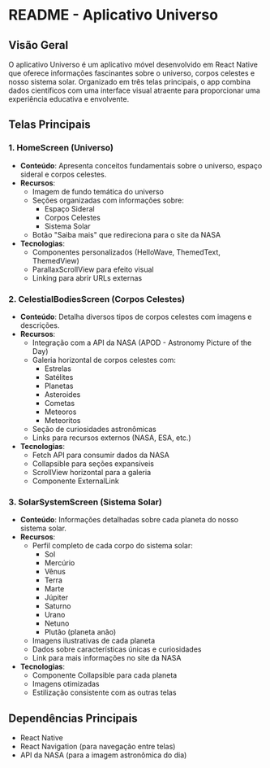 # README - Aplicativo Universo

## Visão Geral
O aplicativo Universo é um aplicativo móvel desenvolvido em React Native que oferece informações fascinantes sobre o universo, corpos celestes e nosso sistema solar. Organizado em três telas principais, o app combina dados científicos com uma interface visual atraente para proporcionar uma experiência educativa e envolvente.

## Telas Principais

### 1. HomeScreen (Universo)
- **Conteúdo**: Apresenta conceitos fundamentais sobre o universo, espaço sideral e corpos celestes.
- **Recursos**:
  - Imagem de fundo temática do universo
  - Seções organizadas com informações sobre:
    - Espaço Sideral
    - Corpos Celestes
    - Sistema Solar
  - Botão "Saiba mais" que redireciona para o site da NASA
- **Tecnologias**:
  - Componentes personalizados (HelloWave, ThemedText, ThemedView)
  - ParallaxScrollView para efeito visual
  - Linking para abrir URLs externas

### 2. CelestialBodiesScreen (Corpos Celestes)
- **Conteúdo**: Detalha diversos tipos de corpos celestes com imagens e descrições.
- **Recursos**:
  - Integração com a API da NASA (APOD - Astronomy Picture of the Day)
  - Galeria horizontal de corpos celestes com:
    - Estrelas
    - Satélites
    - Planetas
    - Asteroides
    - Cometas
    - Meteoros
    - Meteoritos
  - Seção de curiosidades astronômicas
  - Links para recursos externos (NASA, ESA, etc.)
- **Tecnologias**:
  - Fetch API para consumir dados da NASA
  - Collapsible para seções expansíveis
  - ScrollView horizontal para a galeria
  - Componente ExternalLink

### 3. SolarSystemScreen (Sistema Solar)
- **Conteúdo**: Informações detalhadas sobre cada planeta do nosso sistema solar.
- **Recursos**:
  - Perfil completo de cada corpo do sistema solar:
    - Sol
    - Mercúrio
    - Vênus
    - Terra
    - Marte
    - Júpiter
    - Saturno
    - Urano
    - Netuno
    - Plutão (planeta anão)
  - Imagens ilustrativas de cada planeta
  - Dados sobre características únicas e curiosidades
  - Link para mais informações no site da NASA
- **Tecnologias**:
  - Componente Collapsible para cada planeta
  - Imagens otimizadas
  - Estilização consistente com as outras telas

## Dependências Principais
- React Native
- React Navigation (para navegação entre telas)
- API da NASA (para a imagem astronômica do dia)
